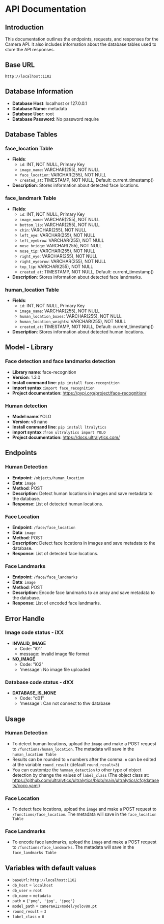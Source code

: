 # API Documentation

## Introduction
This documentation outlines the endpoints, requests, and responses for the Camera API. It also includes information about the database tables used to store the API responses.

## Base URL
`http://localhost:1102`

## Database Information
- **Database Host**: localhost or 127.0.0.1
- **Database Name**: metadata
- **Database User**: root
- **Database Password**: No password require

## Database Tables
### face_location Table
- **Fields**:
  - `id`: INT, NOT NULL, Primary Key
  - `image_name`: VARCHAR(255), NOT NULL
  - `face_location`: VARCHAR(255), NOT NULL
  - `created_at`: TIMESTAMP, NOT NULL, Default: current_timestamp()
- **Description**: Stores information about detected face locations.

### face_landmark Table
- **Fields**:
  - `id`: INT, NOT NULL, Primary Key
  - `image_name`: VARCHAR(255), NOT NULL
  - `bottom_lip`: VARCHAR(255), NOT NULL
  - `chin`: VARCHAR(255), NOT NULL
  - `left_eye`: VARCHAR(255), NOT NULL
  - `left_eyebrow`: VARCHAR(255), NOT NULL
  - `nose_bridge`: VARCHAR(255), NOT NULL
  - `nose_tip`: VARCHAR(255), NOT NULL
  - `right_eye`: VARCHAR(255), NOT NULL
  - `right_eyebrow`: VARCHAR(255), NOT NULL
  - `top_lip`: VARCHAR(255), NOT NULL
  - `created_at`: TIMESTAMP, NOT NULL, Default: current_timestamp()
- **Description**: Stores information about detected face landmarks.

### human_location Table
- **Fields**:
  - `id`: INT, NOT NULL, Primary Key
  - `image_name`: VARCHAR(255), NOT NULL
  - `human_location_boxes`: VARCHAR(255), NOT NULL
  - `human_location_weights`: VARCHAR(255), NOT NULL
  - `created_at`: TIMESTAMP, NOT NULL, Default: current_timestamp()
- **Description**: Stores information about detected human locations.

## Model - Library
### Face detection and face landmarks detection
- **Library name**: face-recognition
- **Version**: 1.3.0
- **Install command line**: `pip install face-recognition`
- **import syntax** :`import face_recognition`
- **Project documentation**: https://pypi.org/project/face-recognition/

### Human detection
- **Model name**:YOLO
- **Version**: v8 nano
- **Install command line**: `pip install ltralytics` 
- **import syntax** :`from ultralytics import YOLO`
- **Project documentation**: https://docs.ultralytics.com/
## Endpoints

### Human Detection
- **Endpoint**: `/objects/human_location`
- **Data**: `image`
- **Method**: POST
- **Description**: Detect human locations in images and save metadata to the database.
- **Response**: List of detected human locations.

### Face Location
- **Endpoint**: `/face/face_location`
- **Data**: `image`
- **Method**: POST
- **Description**: Detect face locations in images and save metadata to the database.
- **Response**: List of detected face locations.

### Face Landmarks
- **Endpoint**: `/face/face_landmarks`
- **Data**: `image`
- **Method**: POST
- **Description**: Encode face landmarks to an array and save metadata to the database.
- **Response**: List of encoded face landmarks.

## Error Handle
### Image code status - iXX
- **INVALID_IMAGE** 
  - Code: "i01"
  - message: Invalid image file format
- **NO_IMAGE**
  - Code: "i02"
  - 'message': No image file uploaded
### Database code status - dXX
- **DATABASE_IS_NONE**
  - Code: "d01"
  - 'message': Can not connect to thw database
## Usage

### Human Detection
- To detect human locations, upload the `image` and make a POST request to `/functions/human_location`. The metadata will save in the `human_location Table`
- Results can be rounded to `n` numbers after the comma. `n` can be edited at the variable `round_result` (default `round_result=3`)
- You can customize the `humman_detection` to other type of object detection by change the values of `label_class` (The object class at: https://github.com/ultralytics/ultralytics/blob/main/ultralytics/cfg/datasets/coco.yaml)
### Face Location
- To detect face locations, upload the `image` and make a POST request to `/functions/face_location`. The metadata will save in the `face_location Table`

### Face Landmarks
- To encode face landmarks, upload the `image` and make a POST request to `/functions/face_landmarks`. The metadata will save in the `face_landmarks Table`


## Variables with default values
- `baseUrl`: `http://localhost:1102`
- `db_host` = `localhost`
- `db_user` = `root`
- `db_name` = `metadata`
- `path` = `{'png', 'jpg', 'jpeg'}`
- `model_path` = `cameraAI2/model/yolov8n.pt` 
- `round_result` = `3` 
- `label_class` = `0`